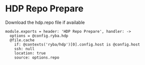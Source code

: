 
# HDP Repo Prepare
Download the hdp.repo file if available

    module.exports = header: 'HDP Repo Prepare', handler: ->
      options = @config.ryba.hdp
      @file.cache
        if: @contexts('ryba/hdp')[0].config.host is @config.host
        ssh: null
        location: true
        source: options.repo
